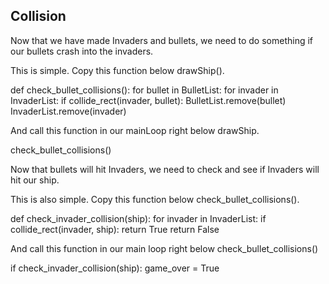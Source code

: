 Collision
---------


Now that we have made Invaders and bullets, we need to do something if our bullets crash into the invaders.

This is simple.  Copy this function below drawShip().

def check_bullet_collisions():
    for bullet in BulletList:
        for invader in InvaderList:
            if collide_rect(invader, bullet):
                BulletList.remove(bullet)
                InvaderList.remove(invader)


And call this function in our mainLoop right below drawShip.

check_bullet_collisions()

Now that bullets will hit Invaders, we need to check and see if Invaders will hit our ship.

This is also simple. Copy this function below check_bullet_collisions().

def check_invader_collision(ship):
	for invader in InvaderList:
		if collide_rect(invader, ship):
			return True
	return False


And call this function in our main loop right below check_bullet_collisions()

if check_invader_collision(ship):
	game_over = True